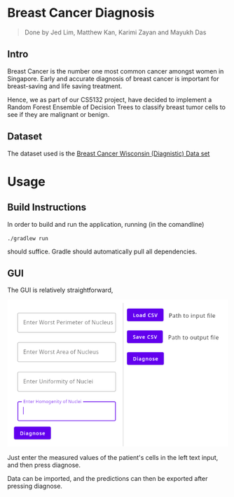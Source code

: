 # Breast Cancer Diagnosis
> Done by Jed Lim, Matthew Kan, Karimi Zayan and Mayukh Das
## Intro
Breast Cancer is the number one most common cancer amongst women in Singapore. 
Early and accurate diagnosis of breast cancer is important for breast-saving and life saving treatment. 

Hence, we as part of our CS5132 project, have decided to implement a Random Forest Ensemble of Decision Trees to classify breast tumor cells to see if they are malignant or benign. 

## Dataset 
The dataset used is the [Breast Cancer Wisconsin (Diagnistic) Data set](https://www.kaggle.com/datasets/uciml/breast-cancer-wisconsin-data)

# Usage

## Build Instructions
In order to build and run the application, running (in the comandline)

`./gradlew run`

should suffice. Gradle should automatically pull all dependencies.

## GUI
The GUI is relatively straightforward, 

![](https://github.com/jedlimlx/CS5132CancerDiagnosis/raw/master/TeX/screenshot006.png)

Just enter the measured values of the patient's cells in the left text input, and then press diagnose.

Data can be imported, and the predictions can then be exported after pressing diagnose. 
